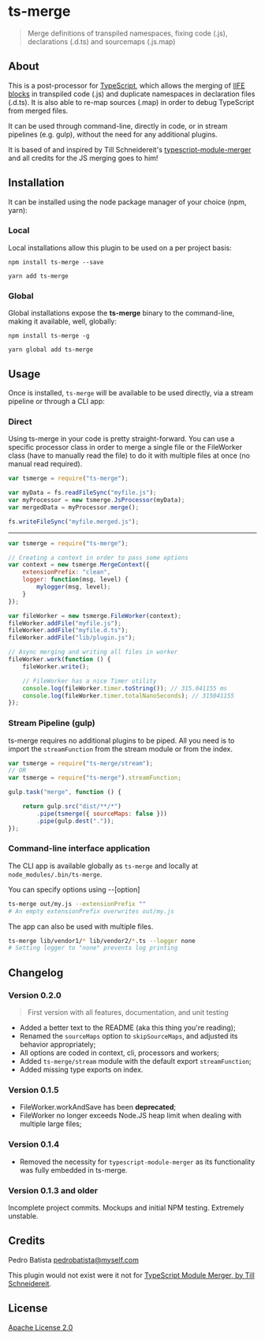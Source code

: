 # ts-merge

> Merge definitions of transpiled namespaces, fixing code (.js), declarations (.d.ts) and sourcemaps (.js.map)

## About

This is a post-processor for [TypeScript](https://www.typescriptlang.org/), which allows the merging of [IIFE blocks](https://developer.mozilla.org/en-US/docs/Glossary/IIFE) in transpiled code (.js) and duplicate namespaces in declaration files (.d.ts). It is also able to re-map sources (.map) in order to debug TypeScript from merged files.

It can be used through command-line, directly in code, or in stream pipelines (e.g. gulp), without the need for any additional plugins.

It is based of and inspired by Till Schneidereit's [typescript-module-merger](https://github.com/tschneidereit/typescript-module-merger) and all credits for the JS merging goes to him!

## Installation

It can be installed using the node package manager of your choice (npm, yarn):

### Local

Local installations allow this plugin to be used on a per project basis:

`npm install ts-merge --save`

`yarn add ts-merge`

### Global

Global installations expose the **ts-merge** binary to the command-line, making it available, well, globally:

`npm install ts-merge -g`

`yarn global add ts-merge`

## Usage

Once is installed, `ts-merge` will be available to be used directly, via a stream pipeline or through a CLI app:

### Direct

Using ts-merge in your code is pretty straight-forward. You can use a specific processor class in order to merge a single file or the FileWorker class (have to manually read the file) to do it with multiple files at once (no manual read required).

```javascript
var tsmerge = require("ts-merge");

var myData = fs.readFileSync("myfile.js");
var myProcessor = new tsmerge.JsProcessor(myData);
var mergedData = myProcessor.merge();

fs.writeFileSync("myfile.merged.js");
```

---

```javascript
var tsmerge = require("ts-merge");

// Creating a context in order to pass some options
var context = new tsmerge.MergeContext({
    extensionPrefix: "clean",
    logger: function(msg, level) {
        mylogger(msg, level);
    }
});

var fileWorker = new tsmerge.FileWorker(context);
fileWorker.addFile("myfile.js");
fileWorker.addFile("myfile.d.ts");
fileWorker.addFile("lib/plugin.js");

// Async merging and writing all files in worker
fileWorker.work(function () {
    fileWorker.write();

    // FileWorker has a nice Timer utility
    console.log(fileWorker.timer.toString()); // 315.041155 ms
    console.log(fileWorker.timer.totalNanoSeconds); // 315041155
});
```

### Stream Pipeline (gulp)

ts-merge requires no additional plugins to be piped. All you need is to import the `streamFunction` from the stream module or from the index.

```javascript
var tsmerge = require("ts-merge/stream");
// OR
var tsmerge = require("ts-merge").streamFunction;

gulp.task("merge", function () {

    return gulp.src("dist/**/*")
        .pipe(tsmerge({ sourceMaps: false }))
        .pipe(gulp.dest("."));
});
```

### Command-line interface application

The CLI app is available globally as `ts-merge` and locally at `node_modules/.bin/ts-merge`.

You can specify options using --[option]

```sh
ts-merge out/my.js --extensionPrefix ""
# An empty extensionPrefix overwrites out/my.js
```

The app can also be used with multiple files.

```sh
ts-merge lib/vendor1/* lib/vendor2/*.ts --logger none
# Setting logger to "none" prevents log printing
```

## Changelog

### Version 0.2.0

> First version with all features, documentation, and unit testing

- Added a better text to the README (aka this thing you're reading);
- Renamed the `sourceMaps` option to `skipSourceMaps`, and adjusted its behavior appropriately;
- All options are coded in context, cli, processors and workers;
- Added `ts-merge/stream` module with the default export `streamFunction`;
- Added missing type exports on index.

### Version 0.1.5

- FileWorker.workAndSave has been **deprecated**;
- FileWorker no longer exceeds Node.JS heap limit when dealing with multiple large files;

### Version 0.1.4

- Removed the necessity for `typescript-module-merger` as its functionality was fully embedded in ts-merge.

### Version 0.1.3 and older

Incomplete project commits. Mockups and initial NPM testing. Extremely unstable.

## Credits

Pedro Batista <pedrobatista@myself.com>

This plugin would not exist were it not for [TypeScript Module Merger, by Till Schneidereit](https://github.com/tschneidereit/typescript-module-merger).

## License

[Apache License 2.0](https://github.com/pjbatista/ts-merge/blob/master/LICENSE)
